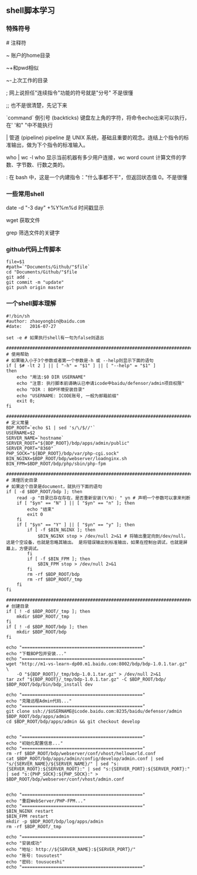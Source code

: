 ## shell脚本学习

### 特殊符号

\# 注释符

~ 账户的home目录
 
~+和pwd相似

~-上次工作的目录

; 网上说担任\"连续指令\"功能的符号就是\"分号\" 不是很懂

;; 也不是很清楚，先记下来

\`command\` 倒引号 (backticks) 键盘左上角的字符，将命令echo出来可以执行，在' '和" "中不能执行

\| 管道 (pipeline) pipeline 是 UNIX 系统，基础且重要的观念。连结上个指令的标准输出，做为下个指令的标准输入。

who \| wc -l who 显示当前机器有多少用户连接，wc word count 计算文件的字数、字节数、行数之类的。

\: 在 bash 中，这是一个内建指令：\"什么事都不干\"，但返回状态值 0。不是很懂

### 一些常用shell

date -d "-3 day" +%Y%m%d 时间戳显示

wget 获取文件

grep 筛选文件的关键字

### github代码上传脚本

	file=$1
	#path=`"Documents/Github/"$file`
	cd "Documents/Github/"$file
	git add .
	git commit -m "update"
	git push origin master


### 一个shell脚本理解

	#!/bin/sh
	#author: zhaoyongbin@baidu.com
	#date:   2016-07-27
	
	set -e # 如果执行shell有一句为false则退出
	
	####################################################################################################
	# 使用帮助
	# 如果输入小于3个参数或者第一个参数是-h 或 --help则显示下面的语句
	if [ $# -lt 2 ] || [ "-h" = "$1" ] || [ "--help" = "$1" ]
	then
	    echo "用法:$0 DIR USERNAME"
	    echo "注意: 执行脚本前请确认已申请icode中baidu/defensor/admin项目权限"
	    echo "DIR : BDP环境安装目录"
	    echo "USERNAME: ICODE账号, 一般为邮箱前缀"
	    exit 0;
	fi
	
	####################################################################################################
	# 定义常量
	BDP_ROOT=`echo $1 | sed 's/\/$//'`
	USERNAME=$2
	SERVER_NAME=`hostname`
	SERVER_ROOT="${BDP_ROOT}/bdp/apps/admin/public"
	SERVER_PORT="8360"
	PHP_SOCK="${BDP_ROOT}/bdp/var/php-cgi.sock"
	BIN_NGINX=$BDP_ROOT/bdp/webserver/loadnginx.sh
	BIN_FPM=$BDP_ROOT/bdp/php/sbin/php-fpm
	
	####################################################################################################
	# 清理历史目录
	# 如果这个目录是document，就执行下面的语句
	if [ -d $BDP_ROOT/bdp ]; then
	    read -p "目录已存在存在，是否重新安装(Y/N): " yn # 声明一个参数可以拿来判断
	    if [ "$yn" == "N" ] || [ "$yn" == "n" ]; then
	        echo "结束"
	        exit 0
	    fi
	    if [ "$yn" == "Y" ] || [ "$yn" == "y" ]; then
	        if [ -f $BIN_NGINX ]; then
	            $BIN_NGINX stop > /dev/null 2>&1 # 将输出重定向到/dev/null，这是个空设备，也就是忽略其输出。 是将错误输出到标准输出，如果在控制台调试，也就是屏幕上，方便调试。 
	        fi
	        if [ -f $BIN_FPM ]; then
	            $BIN_FPM stop > /dev/null 2>&1
	        fi
	        rm -rf $BDP_ROOT/bdp
	        rm -rf $BDP_ROOT/_tmp
	    fi
	fi
	
	####################################################################################################
	# 创建目录
	if [ ! -d $BDP_ROOT/_tmp ]; then
	    mkdir $BDP_ROOT/_tmp
	fi
	if [ ! -d $BDP_ROOT/bdp ]; then
	    mkdir $BDP_ROOT/bdp
	fi
	
	echo "=============================================="
	echo "下载BDP包并安装..."
	echo "=============================================="
	wget "http://m1-vs-learn-dp00.m1.baidu.com:8002/bdp/bdp-1.0.1.tar.gz" \
	    -O "${BDP_ROOT}/_tmp/bdp-1.0.1.tar.gz" > /dev/null 2>&1
	tar zxf "${BDP_ROOT}/_tmp/bdp-1.0.1.tar.gz" -C $BDP_ROOT/bdp/
	$BDP_ROOT/bdp/bin/bdp_install dev
	
	echo "=============================================="
	echo "克隆远程Admin代码..."
	echo "=============================================="
	git clone ssh://$USERNAME@icode.baidu.com:8235/baidu/defensor/admin $BDP_ROOT/bdp/apps/admin
	cd $BDP_ROOT/bdp/apps/admin && git checkout develop
	
	
	echo "=============================================="
	echo "初始化配置信息..."
	echo "=============================================="
	rm -rf $BDP_ROOT/bdp/webserver/conf/vhost/helloworld.conf
	cat $BDP_ROOT/bdp/apps/admin/config/develop/admin.conf | sed "s/{SERVER_NAME}/${SERVER_NAME}/" | sed "s:{SERVER_ROOT}:${SERVER_ROOT}:" | sed "s:{SERVER_PORT}:${SERVER_PORT}:" | sed "s:{PHP_SOCK}:${PHP_SOCK}:" > $BDP_ROOT/bdp/webserver/conf/vhost/admin.conf
	
	
	echo "=============================================="
	echo "重启WebServer/PHP-FPM..."
	echo "=============================================="
	$BIN_NGINX restart
	$BIN_FPM restart
	mkdir -p $BDP_ROOT/bdp/log/apps/admin
	rm -rf $BDP_ROOT/_tmp
	
	echo "=============================================="
	echo "安装成功"
	echo "地址: http://${SERVER_NAME}:${SERVER_PORT}/"
	echo "账号: tousutest"
	echo "密码: tousuceshi"
	echo "=============================================="
	

	
